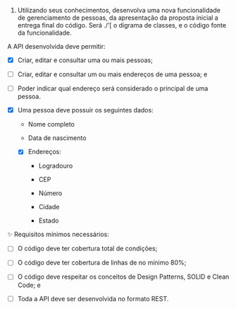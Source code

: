 1) Utilizando seus conhecimentos, desenvolva uma nova funcionalidade de gerenciamento de pessoas, da apresentação da proposta inicial a entrega final do código. Será ./’[ o digrama de classes, e o código fonte da funcionalidade.



A API desenvolvida deve permitir:

- [X] Criar, editar e consultar uma ou mais pessoas;

- [ ] Criar, editar e consultar um ou mais endereços de uma pessoa; e

- [ ] Poder indicar qual endereço será considerado o principal de uma pessoa.



- [X] Uma pessoa deve possuir os seguintes dados:

    - Nome completo

    - Data de nascimento

  - [X] Endereços:

      - Logradouro

      - CEP

      - Número

      - Cidade

      - Estado



✨ Requisitos mínimos necessários:

- [ ] O código deve ter cobertura total de condições;

- [ ] O código deve ter cobertura de linhas de no mínimo 80%;

- [ ] O código deve respeitar os conceitos de Design Patterns, SOLID e Clean Code; e

- [ ] Toda a API deve ser desenvolvida no formato REST.